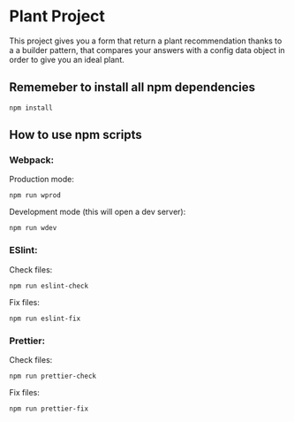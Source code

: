 # Plant Project

This project gives you a form that return a plant recommendation thanks to a a builder pattern, that compares your answers with a config data object in order to give you an ideal plant.

## Rememeber to install all npm dependencies

```
npm install
```

## How to use npm scripts

### Webpack:

Production mode:

```
npm run wprod
```

Development mode (this will open a dev server):

```
npm run wdev
```
### ESlint:

Check files:

```
npm run eslint-check
```

Fix files:

```
npm run eslint-fix
```

### Prettier:

Check files:

```
npm run prettier-check
```

Fix files:

```
npm run prettier-fix
```
